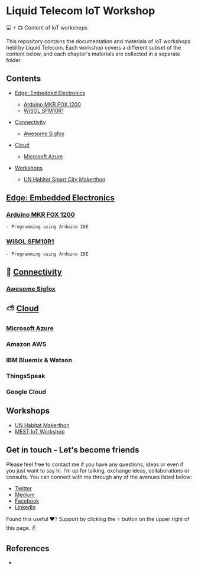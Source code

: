 Liquid Telecom IoT Workshop
===========================

💻 ⚡️  📺 Content of IoT workshops 

This repository contains the documentation and materials of IoT workshops held by Liquid Telecom. Each workshop covers a different subset of the content below, and each chapter's materials are collected in a separate folder. 

## Contents

<!-- toc -->

- [Edge: Embedded Electronics](#edge-embedded-electronics)
   * [Arduino MKR FOX 1200](#arduino-mkr-fox-1200)
   * [WiSOL SFM10R1](#wisol-sfm10r1)
   
- [Connectivity](#connectivity)
   * [Awesome Sigfox](#awesome-sigfox)
   
- [Cloud](#cloud)
   * [Microsoft Azure](#microsoft-azure)
   
- [Workshops](#workshops)
   * [UN Habitat Smart City Makerthon](#un-habitat-makerthon)


<!-- tocstop -->
  
## [Edge: Embedded Electronics](https://github.com/ngesa254/Liquid-Sigfox-Workshop/tree/master/Edge)

  ### [Arduino MKR FOX 1200](https://github.com/ngesa254/Liquid-Sigfox-Workshop/tree/master/Sigfox%20Quick%20Start/MKRFOX%201200)
    - Programming using Arduino IDE
  
  ### [WiSOL SFM10R1](https://github.com/ngesa254/Liquid-Sigfox-Workshop/tree/master/Sigfox%20Quick%20Start/WiSOL%20SFM10R1)
    - Programming using Arduino IDE

## :satellite: [Connectivity](https://github.com/ngesa254/Liquid-Sigfox-Workshop/tree/master/Edge)
  ### [ Awesome Sigfox ](https://github.com/ngesa254/awesome-sigfox)
   
## :partly_sunny: [Cloud](https://github.com/ngesa254/Liquid-Sigfox-Workshop/tree/master/Azure)

  ### [Microsoft Azure](https://github.com/ngesa254/Liquid-Sigfox-Workshop/tree/master/Azure)
  ### Amazon AWS
  ### IBM Bluemix & Watson
  ### ThingsSpeak
  ### Google Cloud
  
## Workshops 
  - [UN Habitat Makerthon](https://github.com/ngesa254/Liquid-Sigfox-Workshop/tree/master/UN%20Habitat%20Makerthon)
  - [MEST IoT Workshop](https://github.com/ngesa254/Liquid-Sigfox-Workshop/tree/master/Mest%20IoT%20Workshop)
 
  
Get in touch - Let's become friends
----------------------------------


Please feel free to contact me if you have any questions, ideas or even if you just want to say hi. I’m up for talking, exchange ideas, collaborations or consults. You can connect with me through any of the avenues listed below:

- [Twitter](https://twitter.com/Ngesa254)
- [Medium](https://medium.com/iot-5g-extreme-ideas-lab)
- [Facebook](https://web.facebook.com/marvinngesa)
- [LinkedIn](https://www.linkedin.com/in/engngesamarvin) 

Found this useful ❤️? Support by clicking the ⭐️ button on the upper right of this page. ✌️

References
----------

-

